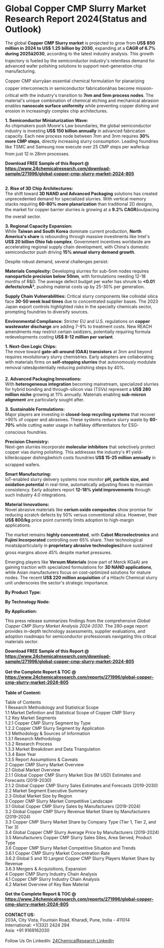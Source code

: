 <h1>Global Copper CMP Slurry Market Research Report 2024(Status and Outlook)</h1><p>The global <strong>Copper CMP Slurry market</strong> is projected to grow from <strong>US$ 850 million in 2024 to US$ 1.25 billion by 2030</strong>, expanding at a <strong>CAGR of 6.7% during 2025â2030</strong>, according to the latest industry analysis. This growth trajectory is fueled by the semiconductor industry's relentless demand for advanced wafer polishing solutions to support next-generation chip manufacturing.</p><p>Copper CMP slurryâan essential chemical formulation for planarizing copper interconnects in semiconductor fabricationâhas become mission-critical with the industry's transition to <strong>7nm and 5nm process nodes</strong>. The material's unique combination of chemical etching and mechanical abrasion enables <strong>nanoscale surface uniformity</strong> while preventing copper dishing and erosion in increasingly complex chip architectures.</p><p><strong>1. Semiconductor Miniaturization Wave:</strong><br>
As chipmakers push Moore's Law boundaries, the global semiconductor industry is investing <strong>US$ 150 billion annually</strong> in advanced fabrication capacity. Each new process node between 7nm and 3nm requires <strong>30% more CMP steps</strong>, directly increasing slurry consumption. Leading foundries like TSMC and Samsung now execute over 25 CMP steps per waferâup from just 12 in 28nm processes.</p><div><b>Download FREE Sample of this Report @ 
            <a href="https://www.24chemicalresearch.com/download-sample/271996/global-copper-cmp-slurry-market-2024-805">
            https://www.24chemicalresearch.com/download-sample/271996/global-copper-cmp-slurry-market-2024-805</a></b></div><br><p><strong>2. Rise of 3D Chip Architectures:</strong><br>
The shift toward <strong>3D NAND and Advanced Packaging</strong> solutions has created unprecedented demand for specialized slurries. With vertical memory stacks requiring <strong>60-80% more planarization</strong> than traditional 2D designs, the market for copper barrier slurries is growing at a <strong>9.2% CAGR</strong>âoutpacing the overall sector.</p><p><strong>3. Regional Capacity Expansion:</strong><br>
While <strong>Taiwan and South Korea</strong> dominate current production, <strong>North America's share</strong> is rebounding through massive investments like Intel's <strong>US$ 20 billion Ohio fab complex</strong>. Government incentives worldwide are accelerating regional supply chain development, with China's domestic semiconductor push driving <strong>15% annual slurry demand growth</strong>.</p><p>Despite robust demand, several challenges persist:</p><p><strong>Materials Complexity:</strong> Developing slurries for sub-5nm nodes requires <strong>nanoparticle precision below 50nm</strong>, with formulations needing 12-18 months of R&amp;D. The average defect budget per wafer has shrunk to <strong>&lt;0.01 defects/cmÂ²</strong>, pushing material costs up by 25-30% per generation.</p><p><strong>Supply Chain Vulnerabilities:</strong> Critical slurry components like colloidal silica face <strong>30-50 week lead times</strong> due to concentrated supplier bases. The 2023 Japan export controls highlighted risks in the specialty chemicals sector, prompting foundries to diversify sources.</p><p><strong>Environmental Compliance:</strong> Stricter EU and U.S. regulations on <strong>copper wastewater discharge</strong> are adding 7-9% to treatment costs. New REACH amendments may restrict certain oxidizers, potentially requiring formula redevelopments costing <strong>US$ 8-12 million per variant</strong>.</p><p><strong>1. Next-Gen Logic Chips:</strong><br>
The move toward <strong>gate-all-around (GAA) transistors</strong> at 3nm and beyond requires revolutionary slurry chemistries. Early adopters are collaborating with materials firms on <strong>self-stopping slurries</strong> that autonomously modulate removal ratesâpotentially reducing polishing steps by 40%.</p><p><strong>2. Advanced Packaging Innovations:</strong><br>
With <strong>heterogeneous integration</strong> becoming mainstream, specialized slurries for hybrid bonding and through-silicon vias (TSVs) represent a <strong>US$ 280 million niche</strong> growing at 11% annually. Materials enabling <strong>sub-micron alignment</strong> are particularly sought after.</p><p><strong>3. Sustainable Formulations:</strong><br>
Major players are investing in <strong>closed-loop recycling systems</strong> that recover &gt;90% of copper and abrasives. These systems reduce slurry waste by <strong>60-70%</strong> while cutting water usage in halfâkey differentiators for ESG-conscious foundries.</p><p><strong>Precision Chemistry:</strong><br>
	Next-gen slurries incorporate <strong>molecular inhibitors</strong> that selectively protect copper vias during polishing. This addresses the industry's #1 yield-killerâcopper dishingâwhich costs foundries <strong>US$ 15-25 million annually</strong> in scrapped wafers.</p><p><strong>Smart Manufacturing:</strong><br>
	IoT-enabled slurry delivery systems now monitor <strong>pH, particle size, and oxidation potential</strong> in real-time, automatically adjusting flows to maintain consistency. Early adopters report <strong>12-18% yield improvements</strong> through such Industry 4.0 integrations.</p><p><strong>Material Innovations:</strong><br>
	Novel abrasive materials like <strong>cerium oxide composites</strong> show promise for reducing scratch defects by 50% versus conventional silica. However, their <strong>US$ 800/kg</strong> price point currently limits adoption to high-margin applications.</p><p>The market remains <strong>highly concentrated</strong>, with <strong>Cabot Microelectronics</strong> and <strong>Fujimi Incorporated</strong> controlling over 65% share. Their technological moatsâparticularly in <strong>proprietary abrasive technologies</strong>âhave sustained gross margins above 45% despite market pressures.</p><p>Emerging players like <strong>Versum Materials</strong> (now part of Merck KGaA) are gaining traction with specialized formulations for <strong>3D NAND applications</strong>, while Asian manufacturers focus on cost-optimized solutions for mature nodes. The recent <strong>US$ 220 million acquisition</strong> of a Hitachi Chemical slurry unit underscores the sector's strategic importance.</p><p><strong>By Product Type:</strong></p><p><strong>By Technology Node:</strong></p><p><strong>By Application:</strong></p><p>This press release summarizes findings from the comprehensive <em>Global Copper CMP Slurry Market Analysis 2024-2030</em>. The 280-page report provides in-depth technology assessments, supplier evaluations, and adoption roadmaps for semiconductor professionals navigating this critical materials sector.</p><div><b>Download FREE Sample of this Report @ 
            <a href="https://www.24chemicalresearch.com/download-sample/271996/global-copper-cmp-slurry-market-2024-805">
            https://www.24chemicalresearch.com/download-sample/271996/global-copper-cmp-slurry-market-2024-805</a></b></div><br><div><b>Get the Complete Report & TOC @ 
            <a href="https://www.24chemicalresearch.com/reports/271996/global-copper-cmp-slurry-market-2024-805">
            https://www.24chemicalresearch.com/reports/271996/global-copper-cmp-slurry-market-2024-805</a></b></div><br>
            <b>Table of Content:</b><p>Table of Contents<br />
1 Research Methodology and Statistical Scope<br />
1.1 Market Definition and Statistical Scope of Copper CMP Slurry<br />
1.2 Key Market Segments<br />
1.2.1 Copper CMP Slurry Segment by Type<br />
1.2.2 Copper CMP Slurry Segment by Application<br />
1.3 Methodology & Sources of Information<br />
1.3.1 Research Methodology<br />
1.3.2 Research Process<br />
1.3.3 Market Breakdown and Data Triangulation<br />
1.3.4 Base Year<br />
1.3.5 Report Assumptions & Caveats<br />
2 Copper CMP Slurry Market Overview<br />
2.1 Global Market Overview<br />
2.1.1 Global Copper CMP Slurry Market Size (M USD) Estimates and Forecasts (2019-2030)<br />
2.1.2 Global Copper CMP Slurry Sales Estimates and Forecasts (2019-2030)<br />
2.2 Market Segment Executive Summary<br />
2.3 Global Market Size by Region<br />
3 Copper CMP Slurry Market Competitive Landscape<br />
3.1 Global Copper CMP Slurry Sales by Manufacturers (2019-2024)<br />
3.2 Global Copper CMP Slurry Revenue Market Share by Manufacturers (2019-2024)<br />
3.3 Copper CMP Slurry Market Share by Company Type (Tier 1, Tier 2, and Tier 3)<br />
3.4 Global Copper CMP Slurry Average Price by Manufacturers (2019-2024)<br />
3.5 Manufacturers Copper CMP Slurry Sales Sites, Area Served, Product Type<br />
3.6 Copper CMP Slurry Market Competitive Situation and Trends<br />
3.6.1 Copper CMP Slurry Market Concentration Rate<br />
3.6.2 Global 5 and 10 Largest Copper CMP Slurry Players Market Share by Revenue<br />
3.6.3 Mergers & Acquisitions, Expansion<br />
4 Copper CMP Slurry Industry Chain Analysis<br />
4.1 Copper CMP Slurry Industry Chain Analysis<br />
4.2 Market Overview of Key Raw Material</p><div><b>Get the Complete Report & TOC @ 
            <a href="https://www.24chemicalresearch.com/reports/271996/global-copper-cmp-slurry-market-2024-805">
            https://www.24chemicalresearch.com/reports/271996/global-copper-cmp-slurry-market-2024-805</a></b></div><br><b>CONTACT US:</b><br>
            203A, City Vista, Fountain Road, Kharadi, Pune, India - 411014<br>
            International: +1(332) 2424 294<br>
            Asia: +91 9169162030 <br><br>
            Follow Us On LinkedIn: <a href="https://www.linkedin.com/company/24chemicalresearch/">24ChemicalResearch LinkedIn</a>